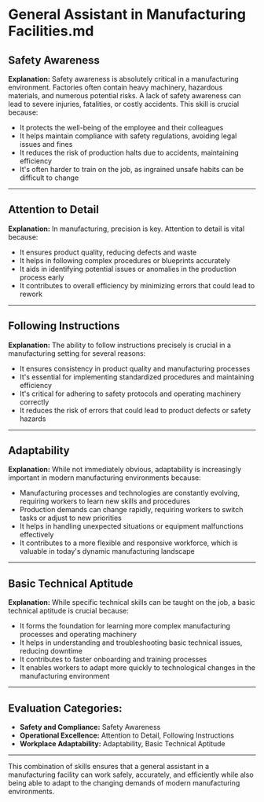 # General Assistant in Manufacturing Facilities.md

## Safety Awareness
**Explanation:** Safety awareness is absolutely critical in a manufacturing environment. Factories often contain heavy machinery, hazardous materials, and numerous potential risks. A lack of safety awareness can lead to severe injuries, fatalities, or costly accidents. This skill is crucial because:

- It protects the well-being of the employee and their colleagues
- It helps maintain compliance with safety regulations, avoiding legal issues and fines
- It reduces the risk of production halts due to accidents, maintaining efficiency
- It's often harder to train on the job, as ingrained unsafe habits can be difficult to change

---

## Attention to Detail
**Explanation:** In manufacturing, precision is key. Attention to detail is vital because:

- It ensures product quality, reducing defects and waste
- It helps in following complex procedures or blueprints accurately
- It aids in identifying potential issues or anomalies in the production process early
- It contributes to overall efficiency by minimizing errors that could lead to rework

---

## Following Instructions
**Explanation:** The ability to follow instructions precisely is crucial in a manufacturing setting for several reasons:

- It ensures consistency in product quality and manufacturing processes
- It's essential for implementing standardized procedures and maintaining efficiency
- It's critical for adhering to safety protocols and operating machinery correctly
- It reduces the risk of errors that could lead to product defects or safety hazards

---

## Adaptability
**Explanation:** While not immediately obvious, adaptability is increasingly important in modern manufacturing environments because:

- Manufacturing processes and technologies are constantly evolving, requiring workers to learn new skills and procedures
- Production demands can change rapidly, requiring workers to switch tasks or adjust to new priorities
- It helps in handling unexpected situations or equipment malfunctions effectively
- It contributes to a more flexible and responsive workforce, which is valuable in today's dynamic manufacturing landscape

---

## Basic Technical Aptitude
**Explanation:** While specific technical skills can be taught on the job, a basic technical aptitude is crucial because:

- It forms the foundation for learning more complex manufacturing processes and operating machinery
- It helps in understanding and troubleshooting basic technical issues, reducing downtime
- It contributes to faster onboarding and training processes
- It enables workers to adapt more quickly to technological changes in the manufacturing environment

---

## Evaluation Categories:

- **Safety and Compliance:** Safety Awareness
- **Operational Excellence:** Attention to Detail, Following Instructions
- **Workplace Adaptability:** Adaptability, Basic Technical Aptitude

---

This combination of skills ensures that a general assistant in a manufacturing facility can work safely, accurately, and efficiently while also being able to adapt to the changing demands of modern manufacturing environments.
